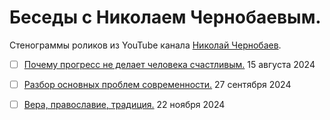 # Беседы с Николаем Чернобаевым.

Стенограммы роликов из YouTube канала [Николай Чернобаев](https://www.youtube.com/@chernobaev).

- [ ] [Почему прогресс не делает человека счастливым.](2024_08_15.md) 15 августа 2024
- [ ] [Разбор основных проблем современности.](2024_09_27.md) 27 сентября 2024
- [ ] [Вера, православие, традиция.](2024_11_22.md) 22 ноября 2024

